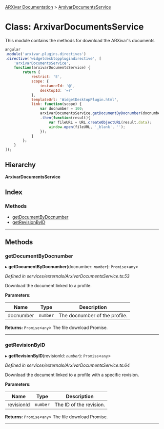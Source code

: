 [ARXivar Documentation](../README.md) > [ArxivarDocumentsService](../classes/arxivardocumentsservice.md)

# Class: ArxivarDocumentsService

This module contains the methods for download the ARXivar's documents

```javascript
angular
.module('arxivar.plugins.directives')
.directive('widgetdesktopplugindirective', [
    'arxivarDocumentsService',
    function(arxivarDocumentsService) {
        return {
            restrict: 'E',
            scope: {
                instanceId: '@',
                desktopId: '=?'
            },
            templateUrl: 'WidgetDesktopPlugin.html',
            link: function(scope) {
                var docnumber = 100;
                arxivarDocumentsService.getDocumentByDocnumber(docnumber)
                .then(function(result){
                    var fileURL = URL.createObjectURL(result.data);
                    window.open(fileURL, '_blank', '');
                });
            }
        };
    }
]);
```

## Hierarchy

**ArxivarDocumentsService**

## Index

### Methods

* [getDocumentByDocnumber](arxivardocumentsservice.md#getdocumentbydocnumber)
* [getRevisionByID](arxivardocumentsservice.md#getrevisionbyid)

---

## Methods

<a id="getdocumentbydocnumber"></a>

###  getDocumentByDocnumber

▸ **getDocumentByDocnumber**(docnumber: *`number`*): `Promise`<`any`>

*Defined in services/externals/ArxivarDocumentsService.ts:53*

Download the document linked to a profile.

**Parameters:**

| Name      | Type     | Description                   |
| --------- | -------- | ----------------------------- |
| docnumber | `number` | The docnumber of the profile. |

**Returns:** `Promise`<`any`>
The file download Promise.

___
<a id="getrevisionbyid"></a>

###  getRevisionByID

▸ **getRevisionByID**(revisionId: *`number`*): `Promise`<`any`>

*Defined in services/externals/ArxivarDocumentsService.ts:64*

Download the document linked to a profile with a specific revision.

**Parameters:**

| Name       | Type     | Description             |
| ---------- | -------- | ----------------------- |
| revisionId | `number` | The ID of the revision. |

**Returns:** `Promise`<`any`>
The file download Promise.

___

